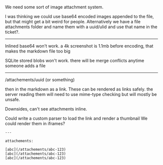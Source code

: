 We need some sort of image attachment system.

I was thinking we could use base64 encoded images appended to the file, but that might get a bit weird for people. Alternatively we have a file attachments folder and name them with a uuid/ulid and use that name in the ticket?.

---

Inlined base64 won't work. a 4k screenshot is 1.1mb before encoding, that makes the markdown file too big

SQLite stored blobs won't work. there will be merge conflicts anytime someone adds a file

---

/attachements/uuid (or something)

then in the markdown as a link. These can be rendered as links safely.
the server reading them will need to use mime-type checking but will mostly be unsafe.

Downsides, can't see attachments inline.

Could write a custom parser to load the link and render a thumbnail
We could render them in iframes?

```
---

attachements:

[abc](/attachements/abc-123)
[abc](/attachements/abc-123)
[abc](/attachements/abc-123)
```
